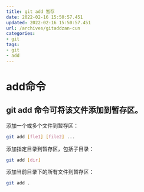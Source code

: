 ```yaml
---
title: git add 暂存
date: 2022-02-16 15:50:57.451
updated: 2022-02-16 15:50:57.451
url: /archives/gitaddzan-cun
categories: 
- git
tags: 
- git
- add
---
```


# add命令

## git add 命令可将该文件添加到暂存区。

添加一个或多个文件到暂存区：

```bash
git add [fle1] [file2] ...
```

添加指定目录到暂存区，包括子目录：

```bash
git add [dir]
```

添加当前目录下的所有文件到暂存区：

```bash
git add .
```